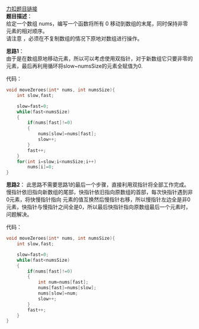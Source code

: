 [力扣题目链接](https://leetcode.cn/problems/move-zeroes/)\
__题目描述__：\
给定一个数组 nums，编写一个函数将所有 0 移动到数组的末尾，同时保持非零元素的相对顺序。\
请注意 ，必须在不复制数组的情况下原地对数组进行操作。

__思路1__：\
由于是在数组原地移动元素，所以可以考虑使用双指针，对于新数组它只要非零的元素，最后再利用循环将slow~numsSize的元素全赋值为0.

代码：
```C
void moveZeroes(int* nums, int numsSize){
    int slow,fast;

    slow=fast=0;
    while(fast<numsSize)
    {
        if(nums[fast]!=0)
        {
            nums[slow]=nums[fast];
            slow++;
        }
        fast++;
    }
    for(int i=slow;i<numsSize;i++)
        nums[i]=0;
}
```

__思路2__：
此思路不需要思路1的最后一个步骤，直接利用双指针将全部工作完成。慢指针依旧指向新数组的尾部，快指针依旧指向原数组的首部，每次快指针遇到非0元素，将快慢指针指向
元素的值互换然后慢指针右移，所以慢指针左边全是非0元素，快指针与慢指针之间全是0，所以最后快指针指向原数组最后一个元素时，问题解决。

代码：
```C
void moveZeroes(int* nums, int numsSize){
    int slow,fast;

    slow=fast=0;
    while(fast<numsSize)
    {
        if(nums[fast]!=0)
        {
            int num=nums[fast];
            nums[fast]=nums[slow];
            nums[slow]=num;
            slow++;
        }
        fast++;
    }
}
```
